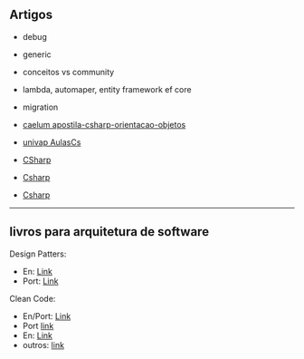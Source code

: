 
## Artigos
- debug
- generic
- conceitos vs community
- lambda, automaper, entity framework ef core
- migration

- [caelum apostila-csharp-orientacao-objetos](https://www.caelum.com.br/apostila/apostila-csharp-orientacao-objetos.pdf)

- [univap AulasCs](https://www1.univap.br/wagner/AulasCs(1Bim).pdf)

- [CSharp](https://docs.yandex.ru/docs/view?url=ya-disk-public%3A%2F%2FxcqjtlIQdW3ZdtuvYv8oGZUPiXEH0eUAMCVgpeDng98xXUvK85NajLI7ThwW6n4lq%2FJ6bpmRyOJonT3VoXnDag%3D%3D&name=Programa%C3%A7%C3%A3o%20Orientada%20a%20Objetos%20com%20C%2B%2B.pdf&nosw=1)

- [Csharp](https://docs.yandex.ru/docs/view?url=ya-disk-public%3A%2F%2F7DFDJoaSMvhMU9f22ybV1DRcGXJwG3Z69W7rsQySvO2HxpF%2FO5Jbn0z259wnTalsq%2FJ6bpmRyOJonT3VoXnDag%3D%3D&name=Apostila%20de%20Linguagem%20C%23.pdf&nosw=1
)

- [Csharp](https://docs.yandex.ru/docs/view?url=ya-disk-public%3A%2F%2Fcfev%2BoVSB1FTTz3%2FeiqucI6GnIoiOUUS5zi0ZLvTIRb49PR%2BrUSuc2z3QnjTiJB%2Bq%2FJ6bpmRyOJonT3VoXnDag%3D%3D&name=C%23%20Guia%20de%20Refer%C3%AAncia.pdf&nosw=1)

---

## livros para arquitetura de software

Design Patters:
- En: [Link](https://github.com/TushaarGVS/Design-Patterns-Mentorship/blob/master/Erich%20Gamma%2C%20Richard%20Helm%2C%20Ralph%20Johnson%2C%20John%20M.%20Vlissides-Design%20Patterns_%20Elements%20of%20Reusable%20Object-Oriented%20Software%20%20-Addison-Wesley%20Professional%20(1994).pdf)
- Port: [Link](https://doceru.com/doc/n8e18e)

Clean Code:
- En/Port: [Link](https://github.com/cleberspirlandeli/Clean-Code-Codigo-Limpo)
- Port [link](https://github.com/cleberspirlandeli/Clean-Code-Codigo-Limpo)
- En: [Link](https://thixalongmy.haugiang.gov.vn/media/1175/clean_code.pdf)
- outros: [link](https://www.freecodecamp.org/news/tag/design-patterns/)

